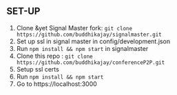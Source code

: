 SET-UP
------
1. Clone &yet Signal Master fork: `git clone https://github.com/buddhikajay/signalmaster.git`
2. Set up ssl in signal master in config/development.json
3. Run `npm install && npm start` in signalmaster
4. Clone this repo : `git clone https://github.com/buddhikajay/conferenceP2P.git`
4. Setup ssl certs
5. Run `npm install && npm start`
6. Go to https://localhost:3000